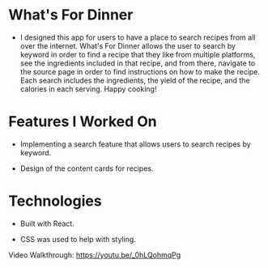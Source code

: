 # What's For Dinner

* I designed this app for users to have a place to search recipes from all over the internet. What's For Dinner allows the user to search by keyword in order to find a recipe that they like from multiple platforms, see the ingredients included in that recipe, and from there, navigate to the source page in order to find instructions on how to make the recipe. Each search includes the ingredients, the yield of the recipe, and the calories in each serving. Happy cooking!

# Features I Worked On

* Implementing a search feature that allows users to search recipes by keyword.

* Design of the content cards for recipes. 

# Technologies

* Built with React.

* CSS was used to help with styling.

Video Walkthrough: https://youtu.be/_0hLQohmqPg

